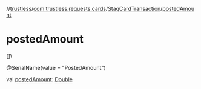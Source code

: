 //[trustless](../../../index.md)/[com.trustless.requests.cards](../index.md)/[StaqCardTransaction](index.md)/[postedAmount](posted-amount.md)

# postedAmount

[]\

@SerialName(value = &quot;PostedAmount&quot;)

val [postedAmount](posted-amount.md): [Double](https://kotlinlang.org/api/latest/jvm/stdlib/kotlin/-double/index.html)
